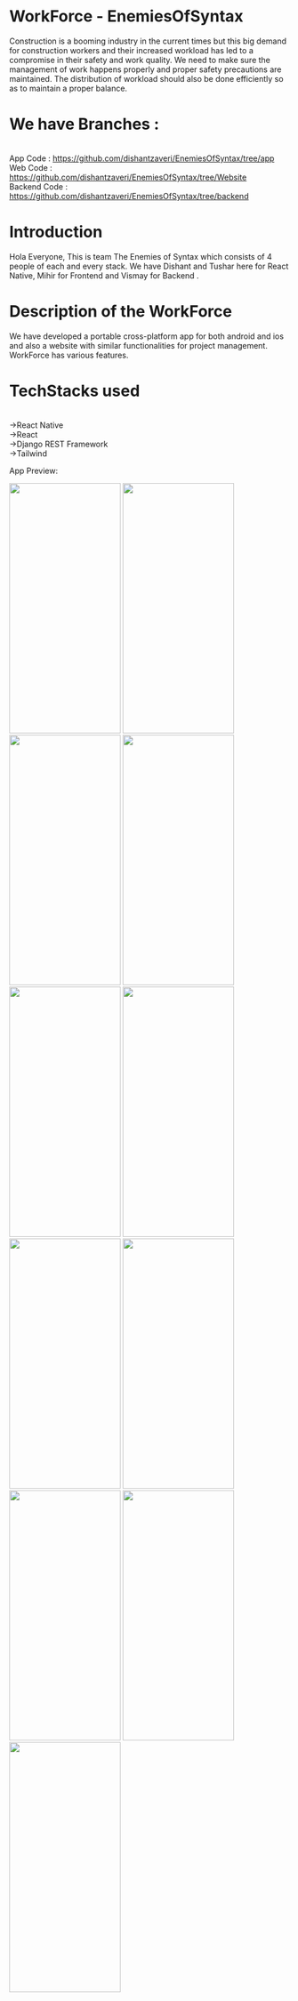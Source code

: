 # WorkForce - EnemiesOfSyntax
Construction is a booming industry in the current times but this big demand for construction workers and their increased workload has led to a compromise in their safety and work quality. We need to make sure the management of work happens properly and proper safety precautions are maintained. The distribution of workload should also be done efficiently so as to maintain a proper balance.

# We have Branches :
<br />App Code : https://github.com/dishantzaveri/EnemiesOfSyntax/tree/app
<br />Web Code : https://github.com/dishantzaveri/EnemiesOfSyntax/tree/Website
<br />Backend Code : https://github.com/dishantzaveri/EnemiesOfSyntax/tree/backend

# Introduction

Hola Everyone, This is team The Enemies of Syntax which consists of 4 people of each and every stack. We have Dishant and Tushar here for React Native, Mihir for Frontend and Vismay for Backend .

# Description of the WorkForce
We have developed a portable cross-platform app for both android and ios and also a website with similar functionalities for project management. WorkForce has various features.

# TechStacks used
<br /> ->React Native
<br /> ->React
<br /> ->Django REST Framework
<br /> ->Tailwind

App Preview:
 
<p float="left">
 <img src = "https://github.com/dishantzaveri/EnemiesOfSyntax/blob/backend/assets/1.jpeg?raw=true" width = 200 height =450/>
 <img src = "https://github.com/dishantzaveri/EnemiesOfSyntax/blob/backend/assets/2.jpeg?raw=true" width = 200 height =450 />
 <img src = "https://github.com/dishantzaveri/EnemiesOfSyntax/blob/backend/assets/3.jpeg?raw=true" width = 200 height =450 />
 <img src = "https://github.com/dishantzaveri/EnemiesOfSyntax/blob/backend/assets/4.jpeg?raw=true" width = 200 height =450 />
 <img src = "https://github.com/dishantzaveri/EnemiesOfSyntax/blob/backend/assets/5.jpeg?raw=true" width = 200 height =450 />
 <img src = "https://github.com/dishantzaveri/EnemiesOfSyntax/blob/backend/assets/6.jpeg?raw=true" width = 200 height =450/>
 <img src = "https://github.com/dishantzaveri/EnemiesOfSyntax/blob/backend/assets/7.jpeg?raw=true" width = 200 height =450 />
 <img src = "https://github.com/dishantzaveri/EnemiesOfSyntax/blob/backend/assets/8.jpeg?raw=true" width = 200 height =450 />
  <img src = "https://github.com/dishantzaveri/EnemiesOfSyntax/blob/backend/assets/9.jpeg?raw=true" width = 200 height =450 />
 <img src = "https://github.com/dishantzaveri/EnemiesOfSyntax/blob/backend/assets/10.jpeg?raw=true" width = 200 height = 450 />
 <img src = "https://github.com/dishantzaveri/EnemiesOfSyntax/blob/backend/assets/11.jpeg?raw=true" width = 200 height = 450 />
